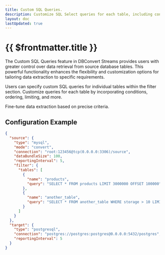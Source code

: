 ```yaml
---
title: Custom SQL Queries.
description: Customize SQL Select queries for each table, including conditions, ordering, limiting.
layout: doc
lastUpdated: true
---
```


# {{ $frontmatter.title }}

The Custom SQL Queries feature in DBConvert Streams provides users with greater control over data retrieval from source database tables. This powerful functionality enhances the flexibility and customization options for tailoring data extraction to specific requirements.


Users can specify custom SQL queries for individual tables within the filter section.
Customize queries for each table by incorporating conditions, ordering, limiting, and more.

Fine-tune data extraction based on precise criteria.

## Configuration Example

```json
{
  "source": {
    "type": "mysql",
    "mode": "convert",
    "connection": "root:123456@tcp(0.0.0.0:3306)/source",
    "dataBundleSize": 100,
    "reportingInterval": 5,
    "filter": {
      "tables": [
        {
          "name": "products",
          "query": "SELECT * FROM products LIMIT 3000000 OFFSET 100000"
        },
        {
          "name": "another_table",
          "query": "SELECT * FROM another_table WHERE storage > 10 LIMIT 3042"
        }
      ]
    }
  },
  "target": {
    "type": "postgresql",
    "connection": "postgres://postgres:postgres@0.0.0.0:5432/postgres",
    "reportingInterval": 5
  }
}
```
